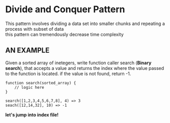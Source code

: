 # Divide and Conquer Pattern

This pattern involves dividing a data set into smaller chunks and repeating a process with subset of data <br/>
this pattern can tremendously decrease time complexity

## AN EXAMPLE
Given a sorted array of inetegers, write function caller search (**Binary search**), that accepts a value and returns the index where the value passed to the function is located. if the value is not found, return -1.

```
function search(sorted_array) {
    // logic here
}

search([1,2,3,4,5,6,7,8], 4) => 3
seach([12,14,32], 10) => -1

```

**let's jump into index file!**